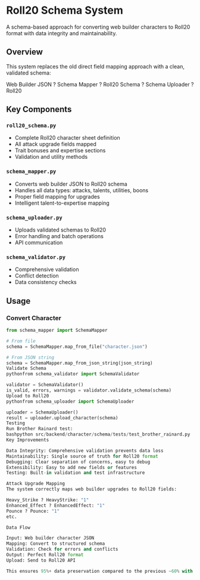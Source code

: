 # Roll20 Schema System

A schema-based approach for converting web builder characters to Roll20 format with data integrity and maintainability.

## Overview

This system replaces the old direct field mapping approach with a clean, validated schema:

Web Builder JSON ? Schema Mapper ? Roll20 Schema ? Schema Uploader ? Roll20

## Key Components

### `roll20_schema.py`
- Complete Roll20 character sheet definition
- All attack upgrade fields mapped
- Trait bonuses and expertise sections
- Validation and utility methods

### `schema_mapper.py` 
- Converts web builder JSON to Roll20 schema
- Handles all data types: attacks, talents, utilities, boons
- Proper field mapping for upgrades
- Intelligent talent-to-expertise mapping

### `schema_uploader.py`
- Uploads validated schemas to Roll20
- Error handling and batch operations
- API communication

### `schema_validator.py`
- Comprehensive validation
- Conflict detection
- Data consistency checks

## Usage

### Convert Character
```python
from schema_mapper import SchemaMapper

# From file
schema = SchemaMapper.map_from_file("character.json")

# From JSON string
schema = SchemaMapper.map_from_json_string(json_string)
Validate Schema
pythonfrom schema_validator import SchemaValidator

validator = SchemaValidator()
is_valid, errors, warnings = validator.validate_schema(schema)
Upload to Roll20
pythonfrom schema_uploader import SchemaUploader

uploader = SchemaUploader()
result = uploader.upload_character(schema)
Testing
Run Brother Rainard test:
bashpython src/backend/character/schema/tests/test_brother_rainard.py
Key Improvements

Data Integrity: Comprehensive validation prevents data loss
Maintainability: Single source of truth for Roll20 format
Debugging: Clear separation of concerns, easy to debug
Extensibility: Easy to add new fields or features
Testing: Built-in validation and test infrastructure

Attack Upgrade Mapping
The system correctly maps web builder upgrades to Roll20 fields:

Heavy_Strike ? HeavyStrike: "1"
Enhanced_Effect ? EnhancedEffect: "1"
Pounce ? Pounce: "1"
etc.

Data Flow

Input: Web builder character JSON
Mapping: Convert to structured schema
Validation: Check for errors and conflicts
Output: Perfect Roll20 format
Upload: Send to Roll20 API

This ensures 95%+ data preservation compared to the previous ~60% with the old system.
